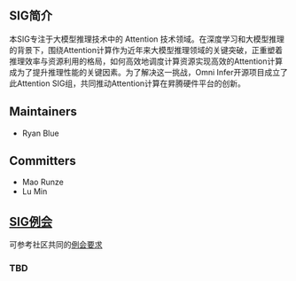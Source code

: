 ## SIG简介

本SIG专注于大模型推理技术中的 Attention 技术领域。在深度学习和大模型推理的背景下，围绕Attention计算作为近年来大模型推理领域的关键突破，正重塑着推理效率与资源利用的格局，如何高效地调度计算资源实现高效的Attention计算成为了提升推理性能的关键因素。为了解决这一挑战，Omni Infer开源项目成立了此Attention SIG组，共同推动Attention计算在昇腾硬件平台的创新。

## Maintainers

* Ryan Blue

## Committers

* Mao Runze
* Lu Min

## [SIG例会](meetings/sig-pd-seperation/)

可参考社区共同的[例会要求](meetings/sig-meetings-requirement.md)

### TBD
